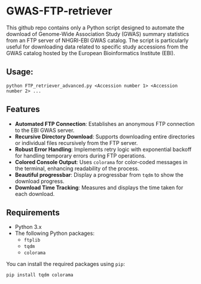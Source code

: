 # GWAS-FTP-retriever
This github repo contains only a Python script designed to automate the download of Genome-Wide Association Study (GWAS) summary statistics from an FTP server of NHGRI-EBI GWAS catalog. The script is particularly useful for downloading data related to specific study accessions from the GWAS catalog hosted by the European Bioinformatics Institute (EBI).

## Usage:
```
python FTP_retriever_advanced.py <Accession number 1> <Accession number 2> ...
```

## Features

- **Automated FTP Connection**: Establishes an anonymous FTP connection to the EBI GWAS server.
- **Recursive Directory Download**: Supports downloading entire directories or individual files recursively from the FTP server.
- **Robust Error Handling**: Implements retry logic with exponential backoff for handling temporary errors during FTP operations.
- **Colored Console Output**: Uses `colorama` for color-coded messages in the terminal, enhancing readability of the process.
- **Beautiful progressbar**: Display a progressbar from `tqdm` to show the download progress.
- **Download Time Tracking**: Measures and displays the time taken for each download.

## Requirements

- Python 3.x
- The following Python packages:
  - `ftplib`
  - `tqdm`
  - `colorama`

You can install the required packages using `pip`:

```bash
pip install tqdm colorama
```
